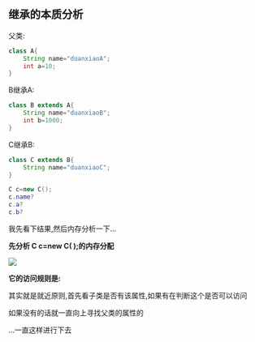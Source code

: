 ## 继承的本质分析

父类:

```java
class A{
    String name="duanxiaoA";
    int a=10;
}
```

B继承A:

```java
class B extends A{
    String name="duanxiaoB";
    int b=1000;
}
```

C继承B:

```java
class C extends B{
    String name="duanxiaoC";
}
```



```java
C c=new C();
c.name?
c.a?
c.b?
```

我先看下结果,然后内存分析一下...



**先分析 C c=new C( );的内存分配**

![](D:\Java学习\Java\继承\继承3.png)



**它的访问规则是:**

其实就是就近原则,首先看子类是否有该属性,如果有在判断这个是否可以访问

如果没有的话就一直向上寻找父类的属性的

...一直这样进行下去

